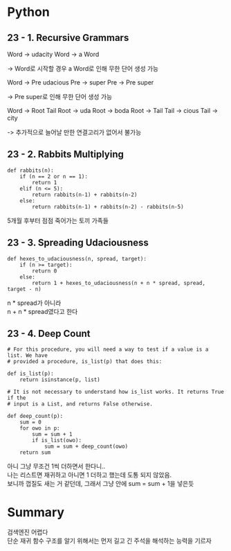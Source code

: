 # Python

## 23 - 1. Recursive Grammars

Word -> udacity
Word -> a Word

-> Word로 시작할 경우 a Word로 인해 무한 단어 생성 가능

Word -> Pre udacious
Pre -> super
Pre -> Pre super

-> Pre super로 인해 무한 단어 생성 가능

Word -> Root Tail
Root -> uda
Root -> boda
Root -> Tail
Tail -> cious
Tail -> city

-> 추가적으로 늘어날 만한 연결고리가 없어서 불가능

## 23 - 2. Rabbits Multiplying

```
def rabbits(n):
    if (n == 2 or n == 1):
        return 1
    elif (n <= 5):
        return rabbits(n-1) + rabbits(n-2)
    else:
        return rabbits(n-1) + rabbits(n-2) - rabbits(n-5)
```

5개월 후부터 점점 죽어가는 토끼 가족들

## 23 - 3. Spreading Udaciousness

```
def hexes_to_udaciousness(n, spread, target):
    if (n >= target):
        return 0
    else:
        return 1 + hexes_to_udaciousness(n + n * spread, spread, target - n)
```
n * spread가 아니라  
n + n * spread였다고 한다

## 23 - 4. Deep Count
```
# For this procedure, you will need a way to test if a value is a list. We have
# provided a procedure, is_list(p) that does this:

def is_list(p):
    return isinstance(p, list)

# It is not necessary to understand how is_list works. It returns True if the
# input is a List, and returns False otherwise.

def deep_count(p):
    sum = 0
    for owo in p: 
        sum = sum + 1
        if is_list(owo):
            sum = sum + deep_count(owo)
    return sum
```

아니 그냥 무조건 1씩 더하면서 한다니..  
나는 리스트면 재귀하고 아니면 1 더하고 했는데 도통 되지 않았음.  
보니까 껍질도 새는 거 같던데, 그래서 그냥 안에 sum = sum + 1을 넣은듯

# Summary

검색엔진 어렵다  
단순 재귀 함수 구조를 알기 위해서는 먼저 길고 긴 주석을 해석하는 능력을 기르자